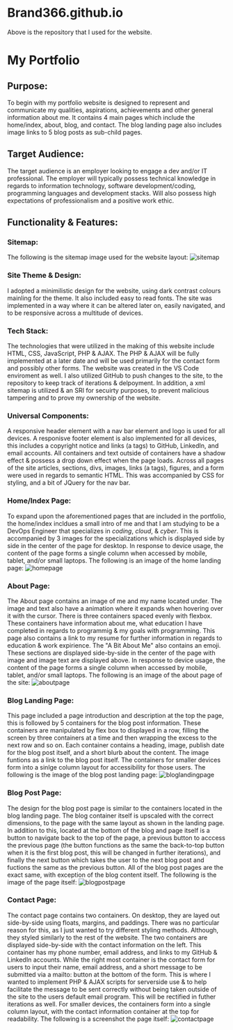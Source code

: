 # Brand366.github.io

Above is the repository that I used for the website.

# My Portfolio

## Purpose: 

To begin with my portfolio website is designed to represent and communicate my qualities, aspirations, achievements and other general information about me. It contains 4 main pages which include the home/index, about, blog, and contact. The blog landing page also includes image links to 5 blog posts as sub-child pages.

## Target Audience:

The target audience is an employer looking to engage a dev and/or IT professional. The employer will typically possess technical knowledge in regards to information technology, software development/coding, programming languages and development stacks. Will also possess high expectations of professionalism and a positive work ethic.


## Functionality & Features:

### Sitemap:

The following is the sitemap image used for the website layout: ![sitemap](https://user-images.githubusercontent.com/74232016/121772313-05672980-cbb8-11eb-8d64-0ed0187bc1b7.png)


### Site Theme & Design:

I adopted a minimilistic design for the website, using dark contrast colours mainling for the theme. It also included easy to read fonts. The site was implemented in a way where it can be altered later on, easily navigated, and to be responsive across a multitude of devices.


### Tech Stack:

The technologies that were utilized in the making of this website include HTML, CSS, JavaScript, PHP & AJAX. The PHP & AJAX will be fully implemented at a later date and will be used primarily for the contact form and possibly other forms. The website was created in the VS Code enviroment as well. I also utilized GitHub to push changes to the site, to the repository to keep track of iterations & delpoyment. In addition, a xml sitemap is utilized & an SRI for secuirty purposes, to prevent malicious tampering and to prove my ownership of the website.  

### Universal Components:

A responsive header element with a nav bar element and logo is used for all devices. A responisve footer element is also implemented for all devices, this includes a copyright notice and links (a tags) to GitHub, LinkedIn, and email accounts. All containers and text outside of containers have a shadow effect & possess a drop down effect when the page loads. Across all pages of the site articles, sections, divs, images, links (a tags), figures, and a form were used in regards to semantic HTML. This was accompanied by CSS for styling, and a bit of JQuery for the nav bar.  

### Home/Index Page: 

To expand upon the aforementioned pages that are included in the portfolio, the home/index incldues a small intro of me and that I am studying to be a DevOps Engineer that specializes in *coding*, *cloud*, & *cyber*. This is accompanied by 3 images for the specializations which is displayed side by side in the center of the page for desktop. In response to device usage, the content of the page forms a single column when accessed by mobile, tablet, and/or small laptops. The following is an image of the home landing page: ![homepage](https://user-images.githubusercontent.com/74232016/121771764-c71c3b00-cbb4-11eb-9633-35afedf6a0c0.png)

### About Page:

The About page contains an image of me and my name located under. The image and text also have a animation where it expands when hovering over it with the cursor. There is three containers spaced evenly with flexbox. These containers have information about me, what education I have completed in regards to programmig & my goals with programming. This page also contains a link to my resume for further information in regards to education & work expirience. The "A Bit About Me" also contains an emoji. These sections are displayed side-by-side in the center of the page with image and image text are displayed above. In response to device usage, the content of the page forms a single column when accessed by mobile, tablet, and/or small laptops. The following is an image of the about page of the site: ![aboutpage](https://user-images.githubusercontent.com/74232016/121772351-3c3d3f80-cbb8-11eb-992e-e2d1a2bb069d.png)

### Blog Landing Page:

This page included a page introduction and description at the top the page, this is followed by 5 containers for the blog post information. These containers are manipulated by flex box to displayed in a row, filling the screen by three containers at a time and then wrapping the excess to the next row and so on. Each container contains a heading, image, publish date for the blog post itself, and a short blurb about the content. The image funtions as a link to the blog post itself. The containers for smaller devices form into a sinlge column layout for accessibility for those users. The following is the image of the blog post landing page: ![bloglandingpage](https://user-images.githubusercontent.com/74232016/121772460-cc7b8480-cbb8-11eb-84ef-b18ed13f942b.png)
  

### Blog Post Page:

The design for the blog post page is similar to the containers located in the blog landing page. The blog container itself is upscaled with the correct dimensions, to the page with the same layout as shown in the landing page. In addition to this, located at the bottom of the blog and page itself is a button to navigate back to the top of the page, a previous button to acccess the previous page (the button functions as the same the back-to-top button when it is the first blog post, this will be changed in further iterations), and finally the next button which takes the user to the next blog post and fuctions the same as the previous button. All of the blog post pages are the exact same, with exception of the blog content itself. The following is the image of the page itself: ![blogpostpage](https://user-images.githubusercontent.com/74232016/121772643-f7b2a380-cbb9-11eb-92ca-815b3ecf83c2.png)
 

### Contact Page:

The contact page contains two containers. On desktop, they are layed out side-by-side using floats, margins, and paddings. There was no particular reason for this, as I just wanted to try different styling methods. Although, they styled similarly to the rest of the website. The two containers are displayed side-by-side with the contact information on the left. This container has my phone number, email address, and links to my GitHub & LinkedIn accounts. While the right most container is the contact form for users to input their name, email address, and a short message to be submitted via a mailto: button at the bottom of the form. This is where I wanted to implement PHP & AJAX scripts for serverside use & to help facilitate the message to be sent correctly without being taken outside of the site to the users default email program. This will be rectified in futher iterations as well. For smaller devices, the containers form into a single column layout, with the contact information container at the top for readability. The following is a screenshot the page itself: ![contactpage](https://user-images.githubusercontent.com/74232016/121772929-fbdfc080-cbbb-11eb-85fe-2db59f7babb8.png)



